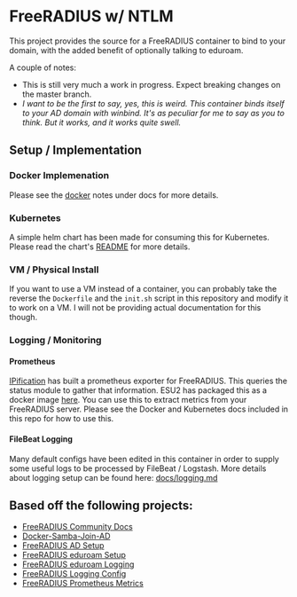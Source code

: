 # FreeRADIUS w/ NTLM

This project provides the source for a FreeRADIUS container to bind to your domain, with the added benefit of optionally talking to eduroam.

A couple of notes:
* This is still very much a work in progress. Expect breaking changes on the master branch.
* _I want to be the first to say, yes, this is weird. This container binds itself to your AD domain with winbind. It's as peculiar for me to say as you to think. But it works, and it works quite swell._

## Setup / Implementation

### Docker Implemenation

Please see the [docker](docs/docker.md) notes under docs for more details.

### Kubernetes

A simple helm chart has been made for consuming this for Kubernetes. Please read the chart's [README](charts/freeradius/README.md) for more details.

### VM / Physical Install

If you want to use a VM instead of a container, you can probably take the reverse the `Dockerfile` and the `init.sh` script in this repository and modify it to work on a VM. I will not be providing actual documentation for this though.

### Logging / Monitoring

#### Prometheus

[IPification](https://github.com/bvantagelimited) has built a prometheus exporter for FreeRADIUS. This queries the status module to gather that information. ESU2 has packaged this as a docker image [here](https://hub.docker.com/r/esutwo/freeradius-exporter). You can use this to extract metrics from your FreeRADIUS server. Please see the Docker and Kubernetes docs included in this repo for how to use this.

#### FileBeat Logging

Many default configs have been edited in this container in order to supply some useful logs to be processed by FileBeat / Logstash. More details about logging setup can be found here: [docs/logging.md](docs/logging.md)

## Based off the following projects:

* [FreeRADIUS Community Docs](https://networkradius.com/doc/current/index.html)
* [Docker-Samba-Join-AD](https://github.com/fjudith/docker-samba-join-ad/)
* [FreeRADIUS AD Setup](https://xenomorph.net/linux/ubuntu/misc/radius-unifi/)
* [FreeRADIUS eduroam Setup](https://wiki.freeradius.org/guide/eduroam)
* [FreeRADIUS eduroam Logging](https://wiki.freeradius.org/guide/eduroam-logging)
* [FreeRADIUS Logging Config](https://www.slideshare.net/MatthewNewton28/freeradius-eduroam-logging-and-elasticsearch)
* [FreeRADIUS Prometheus Metrics](https://github.com/bvantagelimited/freeradius_exporter)
